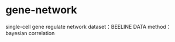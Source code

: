 # gene-network
single-cell gene regulate network
dataset：BEELINE DATA
method：bayesian correlation 

